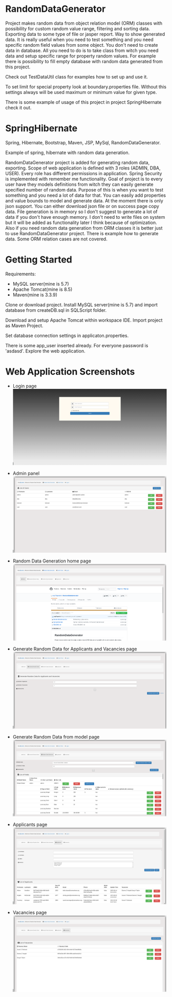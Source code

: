# RandomDataGenerator
Project makes random data from object relation model (ORM) classes with possibility for custom random value range,
filtering and sorting data. Exporting data to some type of file or jasper report. Way to show generated data. It is 
really useful when you need to test something and you need specific random field values from some object. You 
don't need to create data in database. All you need to do is to take class from witch you need data and setup specific 
range for property random values. For example there is possibility to fill empty database with random data generated 
from this project.

Check out TestDataUtil class for examples how to set up and use it.

To set limit for special property look at boundary.properties file. Without this settings always will be used maximum
or minimum value for given type.

There is some example of usage of this project in project SpringHibernate check it out.


# SpringHibernate
Spring, Hibernate, Bootstrap, Maven, JSP, MySql, RandomDataGenerator.

Example of spring, hibernate with random data generation.

RandomDataGenerator project is added for generating random data, exporting. Scope of web application is defined with 3 roles (ADMIN, DBA, USER).
Every role has different permissions in application. Spring Security is implemented with remember me functionality. Goal of project is to every user have they models definitions from witch they can easily generate specified number of random data. Purpose of this is when you want to test something and you need a lot of data for that. You can easily add properties and value bounds to model and generate data. At the moment there is only json support. You can either download json file or on success page copy data. File generation is in memory so I don't suggest to generate a lot of data if you don't have enough memory. I don't need to write files on system but it will be added as functionality later I think because of optimization. Also if you need random data generation from ORM classes it is better just to use RandomDataGenerator project. There is example how to generate data. Some ORM relation cases are not covered.

# Getting Started

Requirements: 
* MySQL server(mine is 5.7)
* Apache Tomcat(mine is 8.5)
* Maven(mine is 3.3.9)


Clone or download project. Install MySQL server(mine is 5.7) and import database from createDB.sql in SQLScript folder.

Download and setup Apache Tomcat within workspace IDE. Import project as Maven Project.

Set database connection settings in applicaton.properties.

There is some app_user inserted already. For everyone password is 'asdasd'. Explore the web application.

# Web Application Screenshots

* Login page
![](SpringHibernate/images/login.png)

* Admin panel
![](SpringHibernate/images/admin_panel.png)

* Random Data Generation home page
![](SpringHibernate/images/rdg_home.png)

* Generate Random Data for Applicants and Vacancies page
![](SpringHibernate/images/rdg_random_data.png)

* Generate Random Data from model page
![](SpringHibernate/images/rdg_random_generator.png)

* Applicants page
![](SpringHibernate/images/applicants.png)

* Vacancies page
![](SpringHibernate/images/vacancies.png)

